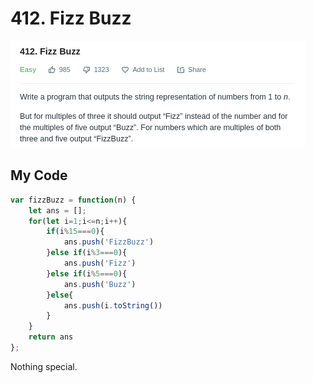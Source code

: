 # 412. Fizz Buzz

![](.gitbook/assets/image%20%286%29.png)

## My Code

```javascript
var fizzBuzz = function(n) {
    let ans = [];
    for(let i=1;i<=n;i++){
        if(i%15===0){
            ans.push('FizzBuzz')
        }else if(i%3===0){
            ans.push('Fizz')
        }else if(i%5===0){
            ans.push('Buzz')
        }else{
            ans.push(i.toString())
        }
    }
    return ans
};
```

Nothing special.

